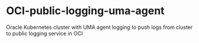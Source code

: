 # OCI-public-logging-uma-agent
Oracle Kubernetes cluster with UMA agent logging to push logs from cluster to public logging service in OCI
